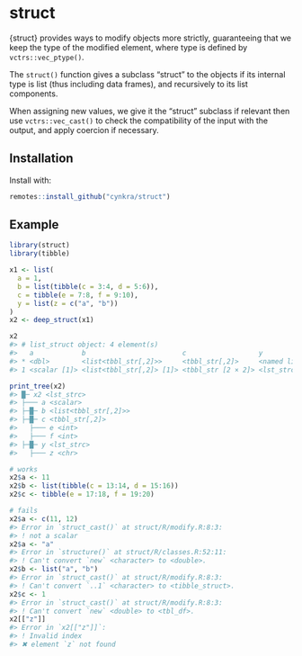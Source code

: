 
<!-- README.md is generated from README.Rmd. Please edit that file -->

# struct

{struct} provides ways to modify objects more strictly, guaranteeing
that we keep the type of the modified element, where type is defined by
`vctrs::vec_ptype()`.

The `struct()` function gives a subclass “struct” to the objects if its
internal type is list (thus including data frames), and recursively to
its list components.

When assigning new values, we give it the “struct” subclass if relevant
then use `vctrs::vec_cast()` to check the compatibility of the input
with the output, and apply coercion if necessary.

## Installation

Install with:

``` r
remotes::install_github("cynkra/struct")
```

## Example

``` r
library(struct)
library(tibble)

x1 <- list(
  a = 1,
  b = list(tibble(c = 3:4, d = 5:6)),
  c = tibble(e = 7:8, f = 9:10),
  y = list(z = c("a", "b"))
)
x2 <- deep_struct(x1)

x2
#> # list_struct object: 4 element(s)
#>   a            b                        c                  y             
#> * <dbl>        <list<tbbl_str[,2]>>     <tbbl_str[,2]>     <named list>  
#> 1 <scalar [1]> <list<tbbl_str[,2]> [1]> <tbbl_str [2 × 2]> <lst_strc [1]>

print_tree(x2)
#> █─ x2 <lst_strc>
#> ├─── a <scalar>
#> ├─█─ b <list<tbbl_str[,2]>>
#> ├─█─ c <tbbl_str[,2]>
#>   ├─── e <int>
#>   ├─── f <int>
#> ├─█─ y <lst_strc>
#>   ├─── z <chr>

# works
x2$a <- 11
x2$b <- list(tibble(c = 13:14, d = 15:16))
x2$c <- tibble(e = 17:18, f = 19:20)

# fails
x2$a <- c(11, 12)
#> Error in `struct_cast()` at struct/R/modify.R:8:3:
#> ! not a scalar
x2$a <- "a"
#> Error in `structure()` at struct/R/classes.R:52:11:
#> ! Can't convert `new` <character> to <double>.
x2$b <- list("a", "b")
#> Error in `struct_cast()` at struct/R/modify.R:8:3:
#> ! Can't convert `..1` <character> to <tibble_struct>.
x2$c <- 1
#> Error in `struct_cast()` at struct/R/modify.R:8:3:
#> ! Can't convert `new` <double> to <tbl_df>.
x2[["z"]]
#> Error in `x2[["z"]]`:
#> ! Invalid index
#> ✖ element `z` not found
```

